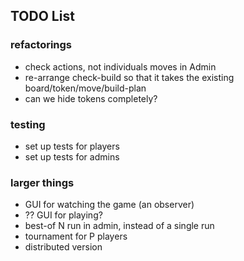 ## TODO List 

### refactorings 
- check actions, not individuals moves in Admin 
- re-arrange check-build so that it takes the existing board/token/move/build-plan
- can we hide tokens completely? 

### testing 
- set up tests for players 
- set up tests for admins 

### larger things 
- GUI for watching the game (an observer) 
- ?? GUI for playing? 
- best-of N run in admin, instead of a single run 
- tournament for P players 
- distributed version 


